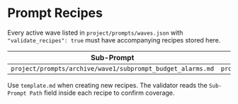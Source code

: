 # Prompt Recipes

Every active wave listed in `project/prompts/waves.json` with `"validate_recipes": true` must have accompanying recipes stored here.

| Sub-Prompt | Recipe |
|------------|--------|
| `project/prompts/archive/wave1/subprompt_budget_alarms.md` | `project/prompts/prompt_recipes/budget_alerts_recipe.md` |

Use `template.md` when creating new recipes. The validator reads the `Sub-Prompt Path` field inside each recipe to confirm coverage.
